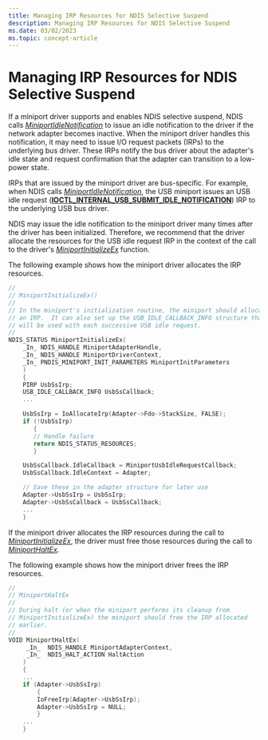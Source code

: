 ```yaml
---
title: Managing IRP Resources for NDIS Selective Suspend
description: Managing IRP Resources for NDIS Selective Suspend
ms.date: 03/02/2023
ms.topic: concept-article
---
```


# Managing IRP Resources for NDIS Selective Suspend


If a miniport driver supports and enables NDIS selective suspend, NDIS calls [*MiniportIdleNotification*](/windows-hardware/drivers/ddi/ndis/nc-ndis-miniport_idle_notification) to issue an idle notification to the driver if the network adapter becomes inactive. When the miniport driver handles this notification, it may need to issue I/O request packets (IRPs) to the underlying bus driver. These IRPs notify the bus driver about the adapter's idle state and request confirmation that the adapter can transition to a low-power state.

IRPs that are issued by the miniport driver are bus-specific. For example, when NDIS calls [*MiniportIdleNotification*](/windows-hardware/drivers/ddi/ndis/nc-ndis-miniport_idle_notification), the USB miniport issues an USB idle request ([**IOCTL\_INTERNAL\_USB\_SUBMIT\_IDLE\_NOTIFICATION**](/windows-hardware/drivers/ddi/usbioctl/ni-usbioctl-ioctl_internal_usb_submit_idle_notification)) IRP to the underlying USB bus driver.

NDIS may issue the idle notification to the miniport driver many times after the driver has been initialized. Therefore, we recommend that the driver allocate the resources for the USB idle request IRP in the context of the call to the driver's [*MiniportInitializeEx*](/windows-hardware/drivers/ddi/ndis/nc-ndis-miniport_initialize) function.

The following example shows how the miniport driver allocates the IRP resources.

```C++
//
// MiniportInitializeEx()
//
// In the miniport's initialization routine, the miniport should allocate
// an IRP.  It can also set up the USB_IDLE_CALLBACK_INFO structure that
// will be used with each successive USB idle request.
//
NDIS_STATUS MiniportInitializeEx(
    _In_ NDIS_HANDLE MiniportAdapterHandle,
    _In_ NDIS_HANDLE MiniportDriverContext,
    _In_ PNDIS_MINIPORT_INIT_PARAMETERS MiniportInitParameters
    )
    {
    PIRP UsbSsIrp;
    USB_IDLE_CALLBACK_INFO UsbSsCallback;
    ...

    UsbSsIrp = IoAllocateIrp(Adapter->Fdo->StackSize, FALSE);
    if (!UsbSsIrp)
       {
       // Handle failure
       return NDIS_STATUS_RESOURCES;
       }

    UsbSsCallback.IdleCallback = MiniportUsbIdleRequestCallback;
    UsbSsCallback.IdleContext = Adapter;

    // Save these in the adapter structure for later use
    Adapter->UsbSsIrp = UsbSsIrp;
    Adapter->UsbSsCallback = UsbSsCallback;
    ...
    }
```

If the miniport driver allocates the IRP resources during the call to [*MiniportInitializeEx*](/windows-hardware/drivers/ddi/ndis/nc-ndis-miniport_initialize), the driver must free those resources during the call to [*MiniportHaltEx*](/windows-hardware/drivers/ddi/ndis/nc-ndis-miniport_halt).

The following example shows how the miniport driver frees the IRP resources.

```C++
//
// MiniportHaltEx
//
// During halt (or when the miniport performs its cleanup from 
// MiniportInitializeEx) the miniport should free the IRP allocated 
// earlier.
//
VOID MiniportHaltEx(
     _In_  NDIS_HANDLE MiniportAdapterContext,
     _In_  NDIS_HALT_ACTION HaltAction
    )
    {
    ...
    if (Adapter->UsbSsIrp)
        {
        IoFreeIrp(Adapter->UsbSsIrp);
        Adapter->UsbSsIrp = NULL;
        }
    ...
    }

```
